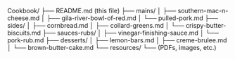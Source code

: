 Cookbook/
├── README.md (this file)
├── mains/
│   ├── southern-mac-n-cheese.md
│   ├── gila-river-bowl-of-red.md
│   └── pulled-pork.md
├── sides/
│   ├── cornbread.md
│   ├── collard-greens.md
│   └── crispy-butter-biscuits.md
├── sauces-rubs/
│   ├── vinegar-finishing-sauce.md
│   └── pork-rub.md
├── desserts/
│   ├── lemon-bars.md
│   ├── creme-brulee.md
│   └── brown-butter-cake.md
└── resources/
    └── (PDFs, images, etc.)
